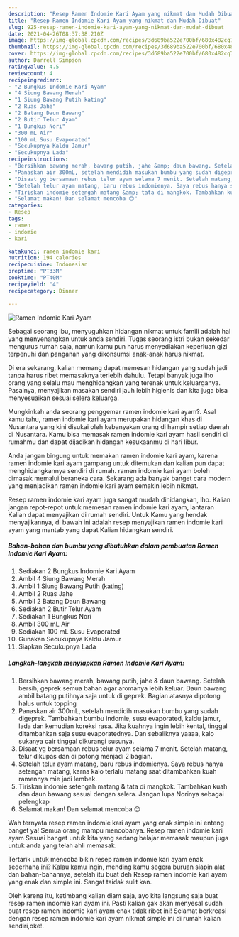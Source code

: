 ```yaml
---
description: "Resep Ramen Indomie Kari Ayam yang nikmat dan Mudah Dibuat"
title: "Resep Ramen Indomie Kari Ayam yang nikmat dan Mudah Dibuat"
slug: 925-resep-ramen-indomie-kari-ayam-yang-nikmat-dan-mudah-dibuat
date: 2021-04-26T08:37:38.210Z
image: https://img-global.cpcdn.com/recipes/3d689ba522e700bf/680x482cq70/ramen-indomie-kari-ayam-foto-resep-utama.jpg
thumbnail: https://img-global.cpcdn.com/recipes/3d689ba522e700bf/680x482cq70/ramen-indomie-kari-ayam-foto-resep-utama.jpg
cover: https://img-global.cpcdn.com/recipes/3d689ba522e700bf/680x482cq70/ramen-indomie-kari-ayam-foto-resep-utama.jpg
author: Darrell Simpson
ratingvalue: 4.5
reviewcount: 4
recipeingredient:
- "2 Bungkus Indomie Kari Ayam"
- "4 Siung Bawang Merah"
- "1 Siung Bawang Putih kating"
- "2 Ruas Jahe"
- "2 Batang Daun Bawang"
- "2 Butir Telur Ayam"
- "1 Bungkus Nori"
- "300 mL Air"
- "100 mL Susu Evaporated"
- "Secukupnya Kaldu Jamur"
- "Secukupnya Lada"
recipeinstructions:
- "Bersihkan bawang merah, bawang putih, jahe &amp; daun bawang. Setelah bersih, geprek semua bahan agar aromanya lebih keluar. Daun bawang ambil batang putihnya saja untuk di geprek. Bagian atasnya dipotong halus untuk topping"
- "Panaskan air 300mL, setelah mendidih masukan bumbu yang sudah digeprek. Tambahkan bumbu indomie, susu evaporated, kaldu jamur, lada dan kemudian koreksi rasa. Jika kuahnya ingin lebih kental, tinggal ditambahkan saja susu evaporatednya. Dan sebaliknya yaaaa, kalo sukanya cair tinggal dikurangi susunya."
- "Disaat yg bersamaan rebus telur ayam selama 7 menit. Setelah matang, telur dikupas dan di potong menjadi 2 bagian."
- "Setelah telur ayam matang, baru rebus indomienya. Saya rebus hanya setengah matang, karna kalo terlalu matang saat ditambahkan kuah ramennya mie jadi lembek."
- "Tiriskan indomie setengah matang &amp; tata di mangkok. Tambahkan kuah dan daun bawang sesuai dengan selera. Jangan lupa Norinya sebagai pelengkap"
- "Selamat makan! Dan selamat mencoba 😊"
categories:
- Resep
tags:
- ramen
- indomie
- kari

katakunci: ramen indomie kari 
nutrition: 194 calories
recipecuisine: Indonesian
preptime: "PT33M"
cooktime: "PT40M"
recipeyield: "4"
recipecategory: Dinner

---
```



![Ramen Indomie Kari Ayam](https://img-global.cpcdn.com/recipes/3d689ba522e700bf/680x482cq70/ramen-indomie-kari-ayam-foto-resep-utama.jpg)

Sebagai seorang ibu, menyuguhkan hidangan nikmat untuk famili adalah hal yang menyenangkan untuk anda sendiri. Tugas seorang istri bukan sekedar mengurus rumah saja, namun kamu pun harus menyediakan keperluan gizi terpenuhi dan panganan yang dikonsumsi anak-anak harus nikmat.

Di era  sekarang, kalian memang dapat memesan hidangan yang sudah jadi tanpa harus ribet memasaknya terlebih dahulu. Tetapi banyak juga lho orang yang selalu mau menghidangkan yang terenak untuk keluarganya. Pasalnya, menyajikan masakan sendiri jauh lebih higienis dan kita juga bisa menyesuaikan sesuai selera keluarga. 



Mungkinkah anda seorang penggemar ramen indomie kari ayam?. Asal kamu tahu, ramen indomie kari ayam merupakan hidangan khas di Nusantara yang kini disukai oleh kebanyakan orang di hampir setiap daerah di Nusantara. Kamu bisa memasak ramen indomie kari ayam hasil sendiri di rumahmu dan dapat dijadikan hidangan kesukaanmu di hari libur.

Anda jangan bingung untuk memakan ramen indomie kari ayam, karena ramen indomie kari ayam gampang untuk ditemukan dan kalian pun dapat menghidangkannya sendiri di rumah. ramen indomie kari ayam boleh dimasak memalui beraneka cara. Sekarang ada banyak banget cara modern yang menjadikan ramen indomie kari ayam semakin lebih nikmat.

Resep ramen indomie kari ayam juga sangat mudah dihidangkan, lho. Kalian jangan repot-repot untuk memesan ramen indomie kari ayam, lantaran Kalian dapat menyajikan di rumah sendiri. Untuk Kamu yang hendak menyajikannya, di bawah ini adalah resep menyajikan ramen indomie kari ayam yang mantab yang dapat Kalian hidangkan sendiri.

<!--inarticleads1-->

##### Bahan-bahan dan bumbu yang dibutuhkan dalam pembuatan Ramen Indomie Kari Ayam:

1. Sediakan 2 Bungkus Indomie Kari Ayam
1. Ambil 4 Siung Bawang Merah
1. Ambil 1 Siung Bawang Putih (kating)
1. Ambil 2 Ruas Jahe
1. Ambil 2 Batang Daun Bawang
1. Sediakan 2 Butir Telur Ayam
1. Sediakan 1 Bungkus Nori
1. Ambil 300 mL Air
1. Sediakan 100 mL Susu Evaporated
1. Gunakan Secukupnya Kaldu Jamur
1. Siapkan Secukupnya Lada




<!--inarticleads2-->

##### Langkah-langkah menyiapkan Ramen Indomie Kari Ayam:

1. Bersihkan bawang merah, bawang putih, jahe &amp; daun bawang. Setelah bersih, geprek semua bahan agar aromanya lebih keluar. Daun bawang ambil batang putihnya saja untuk di geprek. Bagian atasnya dipotong halus untuk topping
1. Panaskan air 300mL, setelah mendidih masukan bumbu yang sudah digeprek. Tambahkan bumbu indomie, susu evaporated, kaldu jamur, lada dan kemudian koreksi rasa. Jika kuahnya ingin lebih kental, tinggal ditambahkan saja susu evaporatednya. Dan sebaliknya yaaaa, kalo sukanya cair tinggal dikurangi susunya.
1. Disaat yg bersamaan rebus telur ayam selama 7 menit. Setelah matang, telur dikupas dan di potong menjadi 2 bagian.
1. Setelah telur ayam matang, baru rebus indomienya. Saya rebus hanya setengah matang, karna kalo terlalu matang saat ditambahkan kuah ramennya mie jadi lembek.
1. Tiriskan indomie setengah matang &amp; tata di mangkok. Tambahkan kuah dan daun bawang sesuai dengan selera. Jangan lupa Norinya sebagai pelengkap
1. Selamat makan! Dan selamat mencoba 😊




Wah ternyata resep ramen indomie kari ayam yang enak simple ini enteng banget ya! Semua orang mampu mencobanya. Resep ramen indomie kari ayam Sesuai banget untuk kita yang sedang belajar memasak maupun juga untuk anda yang telah ahli memasak.

Tertarik untuk mencoba bikin resep ramen indomie kari ayam enak sederhana ini? Kalau kamu ingin, mending kamu segera buruan siapin alat dan bahan-bahannya, setelah itu buat deh Resep ramen indomie kari ayam yang enak dan simple ini. Sangat taidak sulit kan. 

Oleh karena itu, ketimbang kalian diam saja, ayo kita langsung saja buat resep ramen indomie kari ayam ini. Pasti kalian gak akan menyesal sudah buat resep ramen indomie kari ayam enak tidak ribet ini! Selamat berkreasi dengan resep ramen indomie kari ayam nikmat simple ini di rumah kalian sendiri,oke!.

